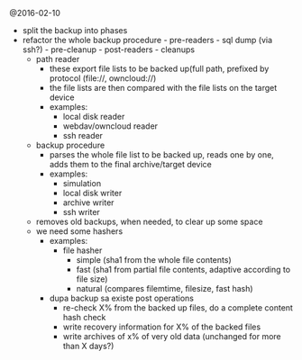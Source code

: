 @2016-02-10
 - split the backup into phases
 - refactor the whole backup procedure
        - pre-readers
            - sql dump (via ssh?)
            - pre-cleanup
        - post-readers
            - cleanups
 	- path reader
		- these export file lists to be backed up(full path, prefixed by protocol (file://, owncloud://)
		- the file lists are then compared with the file lists on the target device
		- examples:
			- local disk reader
			- webdav/owncloud reader
			- ssh reader
	- backup procedure
		- parses the whole file list to be backed up, reads one by one, adds them to the final archive/target device
		- examples:
			- simulation
			- local disk writer
			- archive writer
			- ssh writer
	- removes old backups, when needed, to clear up some space
	- we need some hashers
		- examples:
			- file hasher
				- simple (sha1 from the whole file contents)
				- fast (sha1 from partial file contents, adaptive according to file size)
				- natural (compares filemtime, filesize, fast hash)
        - dupa backup sa existe post operations
            - re-check X% from the backed up files, do a complete content hash check
            - write recovery information for X% of the backed files
            - write archives of x% of very old data (unchanged for more than X days?)
            